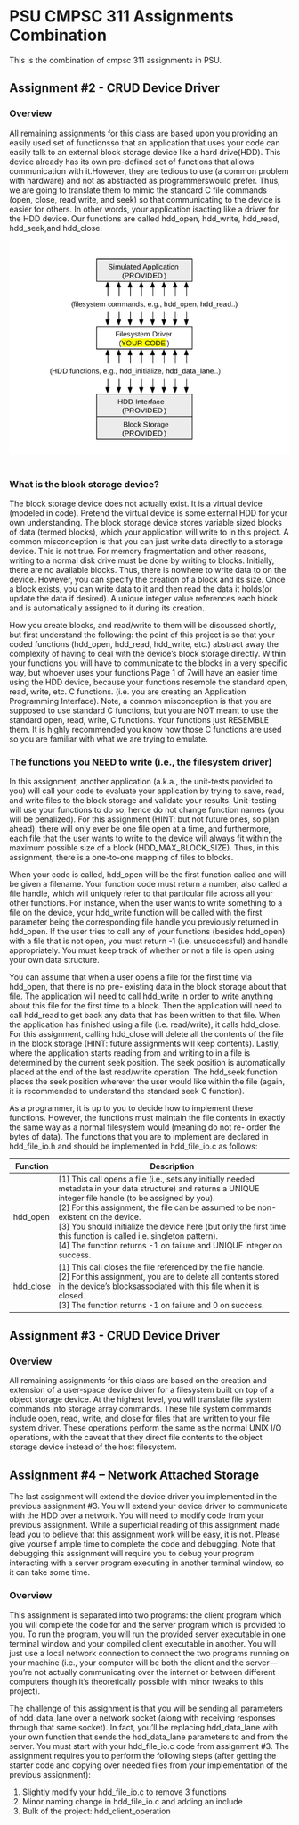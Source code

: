 # PSU CMPSC 311 Assignments Combination
This is the combination of cmpsc 311 assignments in PSU.

## Assignment #2 - CRUD Device Driver
### Overview
All remaining assignments for this class are based upon you providing an easily used set of functionsso that an application that uses your code can easily talk to an external block storage device like a hard drive(HDD). This device already has its own pre-defined set of functions that allows communication with it.However, they are tedious to use (a common problem with hardware) and not as abstracted as programmerswould prefer. Thus, we are going to translate them to mimic the standard C file commands (open, close, read,write, and seek) so that communicating to the device is easier for others. In other words, your application isacting like a driver for the HDD device. Our functions are called hdd_open, hdd_write, hdd_read, hdd_seek,and hdd_close.<br>
<div align=center><img src=https://github.com/Ca11me1ce/Image-Repo/blob/master/cmpsc311_images/QQ%E6%88%AA%E5%9B%BE20180611153731.png>
</div><br>


### What is the block storage device?
The block storage device does not actually exist. It is a virtual device (modeled in code). Pretend the virtual device is some external HDD for your own understanding. The block storage device stores variable sized blocks of data (termed blocks), which your application will write to in this project. A common misconception is that you can just write data directly to a storage device. This is not true. For memory fragmentation and other reasons, writing to a normal disk drive must be done by writing to blocks. Initially, there are no available blocks. Thus, there is nowhere to write data to on the device. However, you can specify the creation of a block and its size. Once a block exists, you can write data to it and then read the data it holds(or update the data if desired). A unique integer value references each block and is automatically assigned to it during its creation.

How you create blocks, and read/write to them will be discussed shortly, but first understand the following: the point of this project is so that your coded functions (hdd_open, hdd_read, hdd_write, etc.) abstract away the complexity of having to deal with the device’s block storage directly. Within your functions you will have to communicate to the blocks in a very specific way, but whoever uses your functions Page 1 of 7will have an easier time using the HDD device, because your functions resemble the standard open, read, write, etc. C functions. (i.e. you are creating an Application Programming Interface). Note, a common misconception is that you are supposed to use standard C functions, but you are NOT meant to use the standard open, read, write, C functions. Your functions just RESEMBLE them. It is highly recommended you know how those C functions are used so you are familiar with what we are trying to emulate.


### The functions you NEED to write (i.e., the filesystem driver)
In this assignment, another application (a.k.a., the unit-tests provided to you) will call your code to evaluate your application by trying to save, read, and write files to the block storage and validate your results. Unit-testing will use your functions to do so, hence do not change function names (you will be penalized). For this assignment (HINT: but not future ones, so plan ahead), there will only ever be one file open at a time, and furthermore, each file that the user wants to write to the device will always fit within the maximum possible size of a block (HDD_MAX_BLOCK_SIZE). Thus, in this assignment, there is a one-to-one mapping of files to blocks.

When your code is called, hdd_open will be the first function called and will be given a filename. Your function code must return a number, also called a file handle, which will uniquely refer to that particular file across all your other functions. For instance, when the user wants to write something to a file on the device, your hdd_write function will be called with the first parameter being the corresponding file handle you previously returned in hdd_open. If the user tries to call any of your functions (besides hdd_open) with a file that is not open, you must return -1 (i.e. unsuccessful) and handle appropriately. You must keep track of whether or not a file is open using your own data structure.

You can assume that when a user opens a file for the first time via hdd_open, that there is no pre- existing data in the block storage about that file. The application will need to call hdd_write in order to write anything about this file for the first time to a block. Then the application will need to call hdd_read to get back any data that has been written to that file. When the application has finished using a file (i.e. read/write), it calls hdd_close. For this assignment, calling hdd_close will delete all the contents of the file in the block storage (HINT: future assignments will keep contents). Lastly, where the application starts reading from and writing to in a file is determined by the current seek position. The seek position is automatically placed at the end of the last read/write operation. The hdd_seek function places the seek position wherever the user would like within the file (again, it is recommended to understand the standard seek C function).

As a programmer, it is up to you to decide how to implement these functions. However, the functions must maintain the file contents in exactly the same way as a normal filesystem would (meaning do not re- order the bytes of data). The functions that you are to implement are declared in hdd_file_io.h and should be implemented in hdd_file_io.c as follows:

|Function|Description|
|---|---
|hdd_open|[1] This call opens a file (i.e., sets any initially needed metadata in your data structure) and returns a UNIQUE integer file handle (to be assigned by you).<br>[2] For this assignment, the file can be assumed to be non-existent on the device.<br>[3] You should initialize the device here (but only the first time this function is called i.e. singleton pattern).<br>[4] The function returns -1 on failure and UNIQUE integer on success.|
|hdd_close|[1] This call closes the file referenced by the file handle.<br>[2] For this assignment, you are to delete all contents stored in the device’s blocksassociated with this file when it is closed.<br>[3] The function returns -1 on failure and 0 on success.

## Assignment #3 - CRUD Device Driver
### Overview
All remaining assignments for this class are based on the creation and extension of a user-space device driver for a
filesystem built on top of a object storage device. At the highest level, you will translate file system commands into
storage array commands. These file system commands include open, read, write, and close for files that are written
to your file system driver. These operations perform the same as the normal UNIX I/O operations, with the caveat
that they direct file contents to the object storage device instead of the host filesystem.<br>

## Assignment #4 – Network Attached Storage
The last assignment will extend the device driver you implemented in the previous
assignment #3. You will extend your device driver to communicate with the HDD over a
network. You will need to modify code from your previous assignment. While a superficial
reading of this assignment made lead you to believe that this assignment work will be easy, it
is not. Please give yourself ample time to complete the code and debugging. Note that
debugging this assignment will require you to debug your program interacting with a server
program executing in another terminal window, so it can take some time.<br>

### Overview
This assignment is separated into two programs: the client program which you will
complete the code for and the server program which is provided to you. To run the program,
you will run the provided server executable in one terminal window and your compiled client
executable in another. You will just use a local network connection to connect the two
programs running on your machine (i.e., your computer will be both the client and the server—
you’re not actually communicating over the internet or between different computers though
it’s theoretically possible with minor tweaks to this project).<br>

The challenge of this assignment is that you will be sending all parameters of
hdd_data_lane over a network socket (along with receiving responses through that same
socket). In fact, you’ll be replacing hdd_data_lane with your own function that sends the
hdd_data_lane parameters to and from the server. You must start with your hdd_file_io.c
code from assignment #3. The assignment requires you to perform the following steps (after
getting the starter code and copying over needed files from your implementation of the
previous assignment):<br>

1. Slightly modify your hdd_file_io.c to remove 3 functions<br>
2. Minor naming change in hdd_file_io.c and adding an include<br>
3. Bulk of the project: hdd_client_operation<br>
